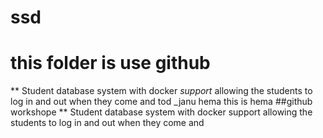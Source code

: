 # ssd
# this folder is use github
** Student database system with docker *support* allowing the students to log in and out when they come and tod
_janu hema  this is hema
##github workshope
** Student database system with docker support allowing the students to log in and out when they come and
